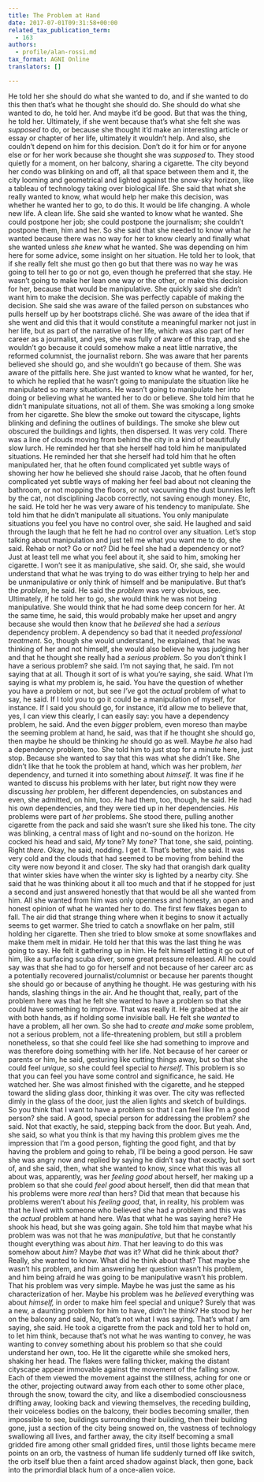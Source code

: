 ```yaml
---
title: The Problem at Hand
date: 2017-07-01T09:31:58+00:00
related_tax_publication_term:
  - 163
authors:
  - profile/alan-rossi.md
tax_format: AGNI Online
translators: []

---
```

He told her she should do what she wanted to do, and if she wanted to do this then that’s what he thought she should do. She should do what she wanted to do, he told her. And maybe it’d be good. But that was the thing, he told her. Ultimately, if she went because that’s what she felt she was _supposed_ to do, or because she thought it’d make an interesting article or essay or chapter of her life, ultimately it wouldn’t help. And also, she couldn’t depend on him for this decision. Don’t do it for him or for anyone else or for her work because she thought she was _supposed_ to. They stood quietly for a moment, on her balcony, sharing a cigarette. The city beyond her condo was blinking on and off, all that space between them and it, the city looming and geometrical and lighted against the snow-sky horizon, like a tableau of technology taking over biological life. She said that what she really wanted to know, what would help her make this decision, was whether he wanted her to go, to do this. It would be life changing. A whole new life. A clean life. She said she wanted to know what he wanted. She could postpone her job; she could postpone the journalism; she couldn’t postpone them, him and her. So she said that she needed to know what _he_ wanted because there was no way for her to know clearly and finally what she wanted unless _she knew_ what he wanted. She was depending on him here for some advice, some insight on her situation. He told her to look, that if she really felt she must go then go but that there was no way he was going to tell her to go or not go, even though he preferred that she stay. He wasn’t going to make her lean one way or the other, or make this decision for her, because that would be manipulative. She quickly said she didn’t want him to make the decision. She was perfectly capable of making the decision. She said she was aware of the failed person on substances who pulls herself up by her bootstraps cliché. She was aware of the idea that if she went and did this that it would constitute a meaningful marker not just in her life, but as part of the narrative of her life, which was also part of her career as a journalist, and yes, she was fully of aware of this trap, and she wouldn’t go because it could somehow make a neat little narrative, the reformed columnist, the journalist reborn. She was aware that her parents believed she should go, and she wouldn’t go because of them. She was aware of the pitfalls here. She just wanted to know what he wanted, for her, to which he replied that he wasn’t going to manipulate the situation like he manipulated so many situations. He wasn’t going to manipulate her into doing or believing what he wanted her to do or believe. She told him that he didn’t manipulate situations, not all of them. She was smoking a long smoke from her cigarette. She blew the smoke out toward the cityscape, lights blinking and defining the outlines of buildings. The smoke she blew out obscured the buildings and lights, then dispersed. It was very cold. There was a line of clouds moving from behind the city in a kind of beautifully slow lurch. He reminded her that she herself had told him he manipulated situations. He reminded her that she herself had told him that he often manipulated her, that he often found complicated yet subtle ways of showing her how he believed she should raise Jacob, that he often found complicated yet subtle ways of making her feel bad about not cleaning the bathroom, or not mopping the floors, or not vacuuming the dust bunnies left by the cat, not disciplining Jacob correctly, not saving enough money. Etc, he said. He told her he was very aware of his tendency to manipulate. She told him that he didn’t manipulate all situations. You only manipulate situations you feel you have no control over, she said. He laughed and said through the laugh that he felt he had no control over any situation. Let’s stop talking about manipulation and just tell me what you want me to do, she said. Rehab or not? Go or not? Did he feel she had a dependency or not? Just at least tell me what you feel about it, she said to him, smoking her cigarette. I won’t see it as manipulative, she said. Or, she said, she would understand that what he was trying to do was either trying to help her and be unmanipulative or only think of himself and be manipulative. But that’s the _problem_, he said. He said the _problem_ was very obvious, see. Ultimately, if he told her to go, she would think he was not being manipulative. She would think that he had some deep concern for her. At the same time, he said, this would probably make her upset and angry because she would then know that he _believed_ she had a _serious_ dependency problem. A dependency so bad that it needed _professional treatment_. So, though she would understand, he explained, that he was thinking of her and not himself, she would also believe he was judging her and that he thought she really had a _serious problem_. So you don’t think I have a serious problem? she said. I’m not saying that, he said. I’m not saying that at all. Though it sort of is what you’re saying, she said. What I’m saying is what _my_ problem is, he said. You have the question of whether you have a problem or not, but see _I’ve_ got the _actual_ problem of what to say, he said. If I told you to go it could be a manipulation of myself, for instance. If I said you should go, for instance, it’d allow me to believe that, yes, I can view this clearly, I can easily say: you have a dependency problem, he said. And the even _bigger_ problem, even moreso than maybe the seeming problem at hand, he said, was that if he thought she should go, then maybe he should be thinking _he_ should go as well. Maybe _he_ also had a dependency problem, too. She told him to just stop for a minute here, just stop. Because she wanted to say that this was what she didn’t like. She didn’t like that he took the problem at hand, which was her problem, _her_ dependency, and turned it into something about _himself_. It was fine if he wanted to discuss his problems with her later, but right now they were discussing _her_ problem, her different dependencies, on substances and even, she admitted, on him, too. _He_ had them, too, though, he said. He had his own dependencies, and they were tied up in her dependencies. _His_ problems were part of _her_ problems. She stood there, pulling another cigarette from the pack and said she wasn’t sure she liked his tone. The city was blinking, a central mass of light and no-sound on the horizon. He cocked his head and said, _My_ tone? My _tone_? That tone, she said, pointing. Right _there_. Okay, he said, nodding. I get it. That’s better, she said. It was very cold and the clouds that had seemed to be moving from behind the city were now beyond it and closer. The sky had that orangish dark quality that winter skies have when the winter sky is lighted by a nearby city. She said that he was thinking about it all too much and that if he stopped for just a second and just answered honestly that that would be all she wanted from him. All she wanted from him was only openness and honesty, an open and honest opinion of what he wanted her to do. The first few flakes began to fall. The air did that strange thing where when it begins to snow it actually seems to get warmer. She tried to catch a snowflake on her palm, still holding her cigarette. Then she tried to blow smoke at some snowflakes and make them melt in midair. He told her that this was the last thing he was going to say. He felt it gathering up in him. He felt himself letting it go out of him, like a surfacing scuba diver, some great pressure released. All he could say was that she had to go for herself and not because of her career arc as a potentially recovered journalist/columnist or because her parents thought she should go or because of anything he thought. He was gesturing with his hands, slashing things in the air. And he thought that, really, part of the problem here was that he felt she wanted to have a problem so that she could have something to improve. That was really it. He grabbed at the air with both hands, as if holding some invisible ball. He felt she _wanted_ to have a problem, all her own. So she had to _create and make_ some problem, not a serious problem, not a life-threatening problem, but still a problem nonetheless, so that she could feel like she had something to improve and was therefore doing something with her life. Not because of her career or parents or him, he said, gesturing like cutting things away, but so that she could feel _unique_, so she could feel special to _herself_. This problem is so that you can feel you have some control and significance, he said. He watched her. She was almost finished with the cigarette, and he stepped toward the sliding glass door, thinking it was over. The city was reflected dimly in the glass of the door, just the alien lights and sketch of buildings. So you think that I want to have a problem so that I can feel like I’m a good person? she said. A good, special person for addressing the problem? she said. Not that exactly, he said, stepping back from the door. But yeah. And, she said, so what you think is that my having this problem gives me the impression that I’m a good person, fighting the good fight, and that by having the problem and going to rehab, I’ll be being a good person. He saw she was angry now and replied by saying he didn’t say that exactly, but sort of, and she said, then, what she wanted to know, since what this was all about was, apparently, was her _feeling good_ about herself, her making up a problem so that she could _feel good_ about herself, then did that mean that his problems were more _real_ than hers? Did that mean that because his problems weren’t about his _feeling good_, that, in reality, his problem was that he lived with someone who believed she had a problem and this was the _actual_ problem at hand here. Was that what he was saying here? He shook his head, but she was going again. She told him that maybe what his problem was was not that he was _manipulative_, but that he constantly thought everything was about _him_. That her leaving to do this was somehow about _him_? Maybe _that_ was it? What did he think about _that_? Really, she wanted to know. What did he think about that? That maybe she wasn’t his problem, and him answering her question wasn’t his problem, and him being afraid he was going to be manipulative wasn’t his problem. That his problem was very simple. Maybe he was just the same as his characterization of her. Maybe his problem was he _believed_ everything was about _himself,_ in order to make him feel special and unique? Surely that was a new, a daunting problem for him to have, didn’t he think? He stood by her on the balcony and said, No, that’s not what I was saying. That’s what _I_ am saying, she said. He took a cigarette from the pack and told her to hold on, to let him think, because that’s not what he was wanting to convey, he was wanting to convey something about his problem so that she could understand her own, too. He lit the cigarette while she smoked hers, shaking her head. The flakes were falling thicker, making the distant cityscape appear immovable against the movement of the falling snow. Each of them viewed the movement against the stillness, aching for one or the other, projecting outward away from each other to some other place, through the snow, toward the city, and like a disembodied consciousness drifting away, looking back and viewing themselves, the receding building, their voiceless bodies on the balcony, their bodies becoming smaller, then impossible to see, buildings surrounding their building, then their building gone, just a section of the city being snowed on, the vastness of technology swallowing all lives, and farther away, the city itself becoming a small gridded fire among other small gridded fires, until those lights became mere points on an orb, the vastness of human life suddenly turned off like switch, the orb itself blue then a faint arced shadow against black, then gone, back into the primordial black hum of a once-alien voice.